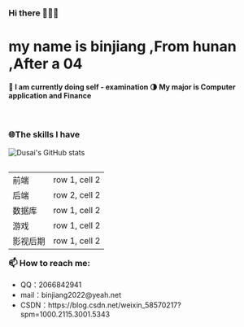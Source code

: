 ### Hi there 👋👋👋

<h1>my name is binjiang ,From hunan ,After a 04</h1>

<h4>
🔭 I am currently doing self - examination
🌗 My major is Computer application and Finance
</h4>

<br>
<h3>🌐The skills I have</h3>

![Dusai's GitHub stats](https://github-readme-stats.vercel.app/api?username=bingguo-12883)

<table border="0" element align="right">
        <tr class="1">
            <td>前端</td>
            <td>row 1, cell 2</td>
        </tr>
        <tr class="2">
            <td>后端</td>
            <td>row 2, cell 2</td>
        </tr>
        <tr class="3">
            <td>数据库</td>
            <td>row 1, cell 2</td>
        </tr>
        <tr class="4">
            <td>游戏</td>
            <td>row 1, cell 2</td>
        </tr>
        <tr class="5">
            <td>影视后期</td>
            <td>row 1, cell 2</td>
        </tr>
</table>

<br><br>

<h3>📫 How to reach me:</h3>
 <ul>
  <li>QQ：2066842941</li>
  <li>mail：binjiang2022@yeah.net</li>
  <li>CSDN：https://blog.csdn.net/weixin_58570217?spm=1000.2115.3001.5343</li>
 </ul>
